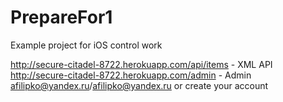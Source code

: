 PrepareFor1
===========
Example project for iOS control work

http://secure-citadel-8722.herokuapp.com/api/items - XML API
http://secure-citadel-8722.herokuapp.com/admin - Admin afilipko@yandex.ru/afilipko@yandex.ru or create your account